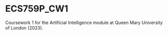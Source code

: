 # ECS759P_CW1
Coursework 1 for the Artificial Intelligence module at Queen Mary University of London (2023).
